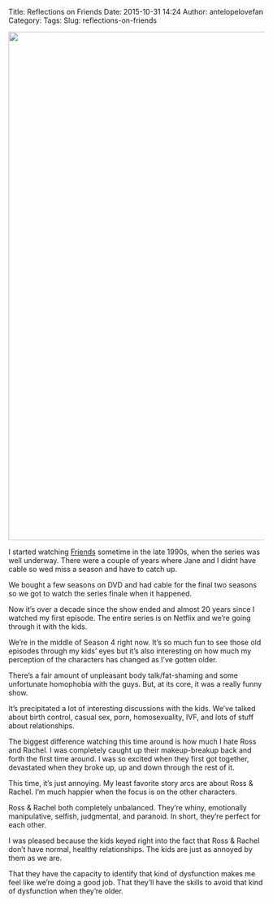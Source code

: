 Title: Reflections on Friends
Date: 2015-10-31 14:24
Author: antelopelovefan
Category: 
Tags: 
Slug: reflections-on-friends

<img src="https://cdn-images-1.medium.com/max/2000/1*mI6xAe1gu7u5vduwnze3LA.jpeg" width="2000" height="1000" />

I started watching [Friends](http://www.imdb.com/title/tt0108778/) sometime in the late 1990s, when the series was well underway. There were a couple of years where Jane and I didnt have cable so wed miss a season and have to catch up.

We bought a few seasons on DVD and had cable for the final two seasons so we got to watch the series finale when it happened.

Now it’s over a decade since the show ended and almost 20 years since I watched my first episode. The entire series is on Netflix and we’re going through it with the kids.

We’re in the middle of Season 4 right now. It’s so much fun to see those old episodes through my kids’ eyes but it’s also interesting on how much my perception of the characters has changed as I’ve gotten older.

There’s a fair amount of unpleasant body talk/fat-shaming and some unfortunate homophobia with the guys. But, at its core, it was a really funny show.

It’s precipitated a lot of interesting discussions with the kids. We’ve talked about birth control, casual sex, porn, homosexuality, IVF, and lots of stuff about relationships.

The biggest difference watching this time around is how much I hate Ross and Rachel. I was completely caught up their makeup-breakup back and forth the first time around. I was so excited when they first got together, devastated when they broke up, up and down through the rest of it.

This time, it’s just annoying. My least favorite story arcs are about Ross & Rachel. I’m much happier when the focus is on the other characters.

Ross & Rachel both completely unbalanced. They’re whiny, emotionally manipulative, selfish, judgmental, and paranoid. In short, they’re perfect for each other.

I was pleased because the kids keyed right into the fact that Ross & Rachel don’t have normal, healthy relationships. The kids are just as annoyed by them as we are.

That they have the capacity to identify that kind of dysfunction makes me feel like we’re doing a good job. That they’ll have the skills to avoid that kind of dysfunction when they’re older.

